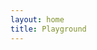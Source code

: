 ```yaml
---
layout: home
title: Playground
---
```


<PlaygroundPage init-code=""/>

<script setup>
// noinspection ES6UnusedImports
import PlaygroundPage from "./PlaygroundPage.vue";
</script>
